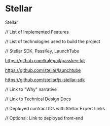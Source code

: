 # Stellar
Stellar

// List of Implemented Features


// List of technologies used to build the project 


// Stellar SDK, PassKey, LaunchTube

https://github.com/kalepail/passkey-kit

https://github.com/stellar/launchtube

https://github.com/stellar/js-stellar-sdk


// Link to "Why" narrative


// Link to Technical Design Docs


// Deployed contract IDs with Stellar Expert Links

// Optional: Link to deployed front-end
